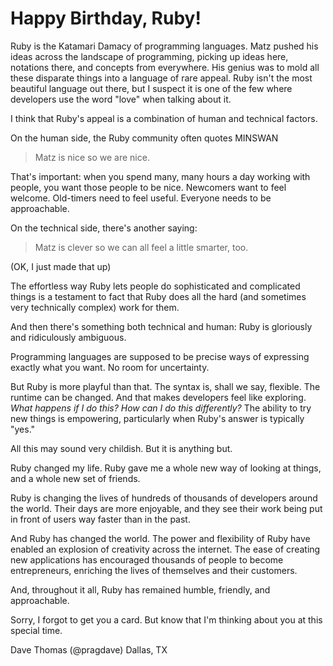 # Happy Birthday, Ruby!

Ruby is the Katamari Damacy of programming languages. Matz pushed his ideas across the landscape of programming, picking up ideas here, notations there, and concepts from everywhere. His genius was to mold all these disparate things into a language of rare appeal. Ruby isn't the most beautiful language out there, but I suspect it is one of the few where developers use the word "love" when talking about it.

I think that Ruby's appeal is a combination of human and technical factors.

On the human side, the Ruby community often quotes MINSWAN

> Matz is nice so we are nice.

That's important: when you spend many, many hours a day working with people, you want those people to be nice. Newcomers want to feel welcome. Old-timers need to feel useful. Everyone needs to be approachable.

On the technical side, there's another saying:

> Matz is clever so we can all feel a little smarter, too.

(OK, I just made that up)

The effortless way Ruby lets people do sophisticated and complicated things is a testament to fact that Ruby does all the hard (and sometimes very technically complex) work for them.

And then there's something both technical and human: Ruby is gloriously and ridiculously ambiguous.

Programming languages are supposed to be precise ways of expressing exactly what you want. No room for uncertainty.

But Ruby is more playful than that. The syntax is, shall we say, flexible. The runtime can be changed. And that makes developers feel like exploring. _What happens if I do this?_ _How can I do this differently?_ The ability to try new things is empowering, particularly when Ruby's answer is typically "yes."

All this may sound very childish. But it is anything but.

Ruby changed my life. Ruby gave me a whole new way of looking at things, and a whole new set of friends.

Ruby is changing the lives of hundreds of thousands of developers around the world. Their days are more enjoyable, and they see their work being put in front of users way faster than in the past.

And Ruby has changed the world. The power and flexibility of Ruby have enabled an explosion of creativity across the internet. The ease of creating new applications has encouraged thousands of people to become entrepreneurs, enriching the lives of themselves and their customers.

And, throughout it all, Ruby has remained humble, friendly, and approachable.

Sorry, I forgot to get you a card. But know that I'm thinking about you at this special time.


Dave Thomas (@pragdave)
Dallas, TX